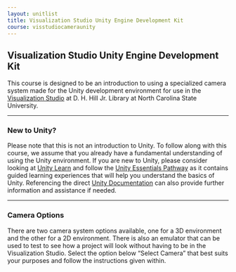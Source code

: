 ```yaml
---
layout: unitlist
title: Visualization Studio Unity Engine Development Kit
course: visstudiocameraunity
---
```


## Visualization Studio Unity Engine Development Kit

This course is designed to be an introduction to using a specialized camera system made for the Unity development environment for use in the [Visualization Studio](https://www.lib.ncsu.edu/spaces/visualization-studio) at D. H. Hill Jr. Library at North Carolina State University.

---

### New to Unity?

Please note that this is not an introduction to Unity. To follow along with this course, we assume that you already have a fundamental understanding of using the Unity environment. If you are new to Unity, please consider looking at [Unity Learn](https://learn.unity.com/) and follow the [Unity Essentials Pathway](https://learn.unity.com/pathway/unity-essentials) as it contains guided learning experiences that will help you understand the basics of Unity. Referencing the direct [Unity Documentation](https://docs.unity3d.com/Manual/index.html) can also provide further information and assistance if needed.

---

### Camera Options

There are two camera system options available, one for a 3D environment and the other for a 2D environment. There is also an emulator that can be used to test to see how a project will look without having to be in the Visualization Studio. Select the option below “Select Camera” that best suits your purposes and follow the instructions given within.
